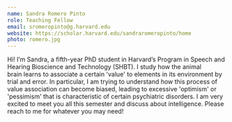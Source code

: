 ```yaml
---
name: Sandra Romero Pinto
role: Teaching Fellow
email: sromeropinto@g.harvard.edu
website: https://scholar.harvard.edu/sandraromeropinto/home
photo: romero.jpg
---
```


Hi! I’m Sandra, a fifth-year PhD student in Harvard’s Program in Speech and Hearing Bioscience and Technology (SHBT). I study how the animal brain learns to associate a certain 'value' to elements in its environment by trial and error. In particular, I am trying to understand how this process of value association can become biased, leading to excessive 'optimism' or 'pessimism' that is characteristic of certain psychiatric disorders. I am very excited to meet you all this semester and discuss about intelligence. Please reach to me for whatever you may need!
